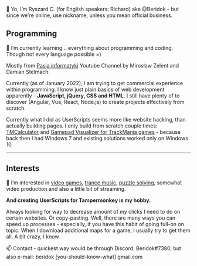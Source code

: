 👋 Yo, I’m Ryszard C. (for English speakers: Richard) aka @Beridok - but since we're online, use nickname, unless you mean official business.

## Programming

🌱 I’m currently learning... everything about programming and coding. Though not every language possible =)

Mostly from [Pasja informatyki](https://www.youtube.com/channel/UCzn6vAfspIcagLax1fck_jw) Youtube Channel by Mirosław Zelent and Damian Stelmach.

Currently (as of January 2022), I am trying to get commercial experience within programming. 
I know just plain basics of web development apparently - __JavaScript, jQuery, CSS and HTML__. I still have plenty of to discover (Angular, Vue, React, Node.js) to create projects effectively from scratch.

Currently what I did as UserScripts seems more like website hacking, than actually building pages. I only build from scratch couple times: [TMCalculator](https://github.com/Beridok/TMCalculator) and [Gamepad Visualizer for TrackMania games](https://github.com/Beridok/JS-TMGamepadVisualInputs) - because back then I had Windows 7 and existing solutions worked only on Windows 10.

---

## Interests

👀 I’m interested in [video games](https://steamcommunity.com/id/Beridok/), [trance music](https://www.youtube.com/watch?v=ppc4G_9xiUE&list=PLwepFBtUcH2A9-110ESezJJBesPPJ4qeP), [puzzle solving](https://www.steamgifts.com/discussions/puzzles-events), somewhat video production and also a little bit of streaming.

__And creating UserScripts for Tampermonkey is my hobby.__

Always looking for way to decrease amount of my clicks I need to do on certain websites. Or copy-pasting. Well, there are many ways you can speed up processes - especially, if you have this habit of going full-on on topic. When I download additional maps for a game, I usually try to get them all. A bit crazy, I know.

📫 Contact - quickest way would be through Discord: Beridok#7380, but also e-mail: beridok [you-should-know-what] gmail.com

<!---
Beridok/Beridok is a ✨ special ✨ repository because its `README.md` (this file) appears on your GitHub profile.
You can click the Preview link to take a look at your changes.
--->
